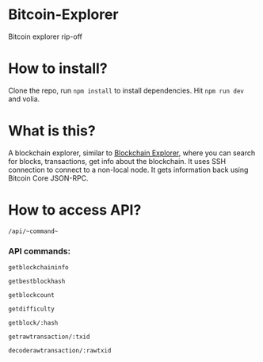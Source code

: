 # Bitcoin-Explorer
Bitcoin explorer rip-off

# How to install?
Clone the repo, run `npm install` to install dependencies. Hit `npm run dev` and volia. 

# What is this?
A blockchain explorer, similar to [Blockchain Explorer](https://www.blockchain.com/explorer), where you can search for blocks, transactions, get info about the blockchain. It uses SSH connection to connect to a non-local node. It gets information back using Bitcoin Core JSON-RPC.

# How to access API?
`/api/~command~`

### API commands:
`getblockchaininfo`

`getbestblockhash`

`getblockcount`

`getdifficulty`

`getblock/:hash`

`getrawtransaction/:txid`

`decoderawtransaction/:rawtxid`
